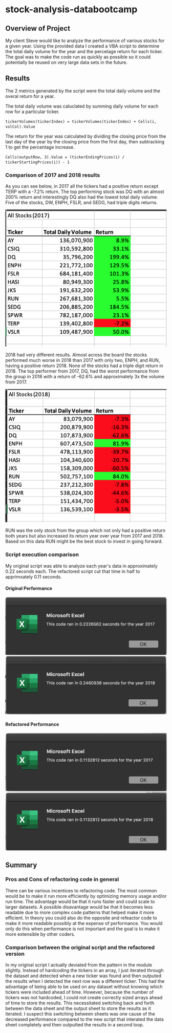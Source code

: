 # stock-analysis-databootcamp

## Overview of Project
My client Steve would like to analyze the performance of various stocks for a given year. Using the provided data I created a VBA script to determine the total daily volume for the year and the percetage return for each ticker. The goal was to make the code run as quickly as possible so it could potentially be reused on very large data sets in the future. 

## Results
The 2 metrics generated by the script were the total daily volume and the overal return for a year. 

The total daily volume was caluclated by summing daily volume for each row for a particular ticker.
```
tickerVolumes(tickerIndex) = tickerVolumes(tickerIndex) + Cells(i, volCol).Value
```

The return for the year was calculated by dividing the closing price from the last day of the year by the closing price from the first day, then subtracking 1 to get the percentage increase. 
```
Cells(outputRow, 3).Value = (tickerEndingPrices(i) / tickerStartingPrices(i)) - 1
```

### Comparison of 2017 and 2018 results
As you can see below, in 2017 all the tickers had a positive return except TERP with a -7.2% return. The top performing stock was DQ with an almost 200% return and interestingly DQ also had the lowest total daily volume. Five of the stocks, DW, ENPH, FSLR, and SEDG, had triple digits returns.

![2017 Results](Resources/Results_2017.png)

2018 had very different results. Almost across the board the stocks performed much worse in 2018 than 2017 with only two, ENPH, and RUN, having a positive return 2018. None of the stocks had a triple digit return in 2018. The top performer from 2017, DQ, had the worst performance from the group in 2018 with a return of -62.6% and approximately 3x the volume from 2017. 

![2018 Results](Resources/Results_2018.png)

RUN was the only stock from the group which not only had a positive return both years but also increased its return year over year from 2017 and 2018. Based on this data RUN might be the best stock to invest in going forward.

### Script execution comparison
My original script was able to analyze each year's data in approximately 0.22 seconds each. The refactored script cut that time in half to apprimxately 0.11 seconds. 
#### Original Performance
![2017 Original Performance](Resources/2017_original.png)
![2018 Original Performance](Resources/2018_original.png)

#### Refactored Performance
![2017 Original Performance](Resources/VBA_Challenge_2017.png)
![2018 Original Performance](Resources/VBA_Challenge_2018.png)

## Summary
### Pros and Cons of refactoring code in general
There can be various incentices to refactoring code. The most common would be to make it run more efficiently by optimizing memory usage and/or run time. The advantage would be that it runs faster and could scale to larger datasets. A possible disavantage would be that it becomes less readable due to more complex code patterns that helped make it more efficient. In theory you could also do the opposite and refeactor code to make it more readable possibly at the expense of performance. You would only do this when performance is not important and the goal is to make it more extensible by other coders. 

### Comparison between the original script and the refactored version
In my original script I actually deviated from the pattern in the module slightly. Instead of hardcoding the tickers in an array, I just iterated through the dataset and detected when a new ticker was found and then outputed the results when I detected the next row was a different ticker. This had the advantage of being able to be used on any dataset without knowing which tickers were included ahead of time. However, because the number of tickers was not hardcoded, I could not create correctly sized arrays ahead of time to store the results. This necessitated switching back and forth between the data sheet and the output sheet to store the results as it iterated. I suspect this switching between sheets was one cause of the decreased performance compared to the new script that interated the data sheet completely and then outputted the results in a second loop. 
